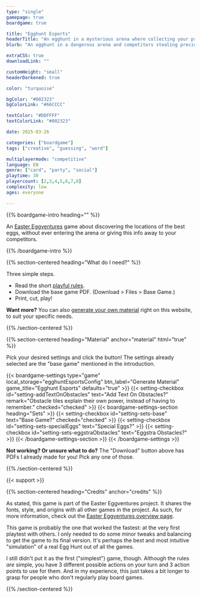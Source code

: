 ```yaml
---
type: "single"
gamepage: true
boardgame: true

title: "Egghunt Esports"
headerTitle: "An egghunt in a mysterious arena where collecting your prize is always dangerous."
blurb: "An egghunt in a dangerous arena and competitors stealing precious information about the highest-scoring prizes."

extraCSS: true
downloadLink: ""

customHeight: "small"
headerDarkened: true

color: "turquoise"

bgColor: "#002323"
bgColorLink: "#66CCCC"

textColor: "#DDFFFF"
textColorLink: "#002323"

date: 2025-03-26

categories: ["boardgame"]
tags: ["creative", "guessing", "word"]

multiplayermode: "competitive"
language: EN
genre: ["card", "party", "social"]
playtime: 30
playercount: [2,3,4,5,6,7,8]
complexity: low
ages: everyone

---
```


{{% boardgame-intro heading="" %}}

An [Easter Eggventures](/easter-eggventures/) game about discovering the locations of the best eggs, without ever entering the arena or giving this info away to your competitors.

{{% /boardgame-intro %}}

{{% section-centered heading="What do I need?" %}}

Three simple steps.
* Read the short [playful rules](rules).
* Download the base game PDF. (Download > Files > Base Game.)
* Print, cut, play!

**Want more?** You can also [generate your own material](#material) right on this website, to suit your specific needs.

{{% /section-centered %}}

{{% section-centered heading="Material" anchor="material" html="true" %}}

<p>Pick your desired settings and click the button! The settings already selected are the "base game" mentioned in the introduction.</p>

{{< boardgame-settings type="game" local_storage="egghuntEsportsConfig" btn_label="Generate Material" game_title="Egghunt Esports" defaults="true" >}}
  {{< setting-checkbox id="setting-addTextOnObstacles" text="Add Text On Obstacles?" remark="Obstacle tiles explain their own power, instead of having to remember." checked="checked" >}}
  {{< boardgame-settings-section heading="Sets" >}}
    {{< setting-checkbox id="setting-sets-base" text="Base Game?" checked="checked" >}}
    {{< setting-checkbox id="setting-sets-specialEggs" text="Special Eggs?" >}}
    {{< setting-checkbox id="setting-sets-eggstraObstacles" text="Eggstra Obstacles?" >}}
  {{< /boardgame-settings-section >}}
{{< /boardgame-settings >}}

<p class="settings-remark"><strong>Not working? Or unsure what to do?</strong> The "Download" button above has PDFs I already made for you! Pick any one of those.</p>

{{% /section-centered %}}

{{< support >}}

{{% section-centered heading="Credits" anchor="credits" %}}

As stated, this game is part of the Easter Eggventures project. It shares the fonts, style, and origins with all other games in the project. As such, for more information, check out the [Easter Eggventures overview page](/easter-eggventures/).

This game is probably the one that worked the fastest: at the very first playtest with others. I only needed to do some minor tweaks and balancing to get the game to its final version. It's perhaps the best and most intuitive "simulation" of a real Egg Hunt out of all the games.

I still didn't put it as the first ("simplest") game, though. Although the rules _are_ simple, you have 3 different possible actions on your turn and 3 action points to use for them. And in my experience, this just takes a bit longer to grasp for people who don't regularly play board games.

{{% /section-centered %}}